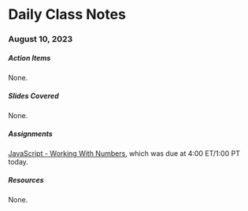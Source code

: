 # Daily Class Notes

### August 10, 2023

##### Action Items

None.

##### Slides Covered

None.

##### Assignments

[JavaScript - Working With Numbers](https://github.com/AnnieCannons/js-working-with-numbers), which was due at 4:00 ET/1:00 PT today.

##### Resources

None.
